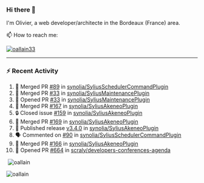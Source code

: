 ### Hi there 👋

I'm Olivier, a web developer/architecte in the Bordeaux (France) area.

📫 How to reach me:

<p> <a href="https://twitter.com/oallain33" target="blank"><img src="https://img.shields.io/twitter/follow/oallain33?logo=twitter&style=for-the-badge" alt="oallain33" /></a> </p>

---

### :zap: Recent Activity

<!--START_SECTION:activity-->
1. 🎉 Merged PR [#89](https://github.com/synolia/SyliusSchedulerCommandPlugin/pull/89) in [synolia/SyliusSchedulerCommandPlugin](https://github.com/synolia/SyliusSchedulerCommandPlugin)
2. 🎉 Merged PR [#33](https://github.com/synolia/SyliusMaintenancePlugin/pull/33) in [synolia/SyliusMaintenancePlugin](https://github.com/synolia/SyliusMaintenancePlugin)
3. 💪 Opened PR [#33](https://github.com/synolia/SyliusMaintenancePlugin/pull/33) in [synolia/SyliusMaintenancePlugin](https://github.com/synolia/SyliusMaintenancePlugin)
4. 🎉 Merged PR [#167](https://github.com/synolia/SyliusAkeneoPlugin/pull/167) in [synolia/SyliusAkeneoPlugin](https://github.com/synolia/SyliusAkeneoPlugin)
5. 🔒 Closed issue [#159](https://github.com/synolia/SyliusAkeneoPlugin/issues/159) in [synolia/SyliusAkeneoPlugin](https://github.com/synolia/SyliusAkeneoPlugin)
6. 🎉 Merged PR [#169](https://github.com/synolia/SyliusAkeneoPlugin/pull/169) in [synolia/SyliusAkeneoPlugin](https://github.com/synolia/SyliusAkeneoPlugin)
7. 🚀 Published release [v3.4.0](https://github.com/synolia/SyliusAkeneoPlugin/releases/tag/v3.4.0) in [synolia/SyliusAkeneoPlugin](https://github.com/synolia/SyliusAkeneoPlugin)
8. 🗣 Commented on [#90](https://github.com/synolia/SyliusSchedulerCommandPlugin/issues/90#issuecomment-1766594326) in [synolia/SyliusSchedulerCommandPlugin](https://github.com/synolia/SyliusSchedulerCommandPlugin)
9. 🎉 Merged PR [#166](https://github.com/synolia/SyliusAkeneoPlugin/pull/166) in [synolia/SyliusAkeneoPlugin](https://github.com/synolia/SyliusAkeneoPlugin)
10. 💪 Opened PR [#664](https://github.com/scraly/developers-conferences-agenda/pull/664) in [scraly/developers-conferences-agenda](https://github.com/scraly/developers-conferences-agenda)
<!--END_SECTION:activity-->

<p>&nbsp;<img align="center" src="https://github-readme-stats.vercel.app/api?username=oallain&show_icons=true&locale=en" alt="oallain" /></p>

<p><img align="center" src="https://github-readme-streak-stats.herokuapp.com/?user=oallain&" alt="oallain" /></p>

